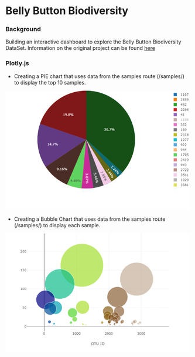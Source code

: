 # Belly Button Biodiversity

### Background
Building an interactive dashboard to explore the Belly Button Biodiversity DataSet. Information on the original project can be found [here](http://robdunnlab.com/projects/belly-button-biodiversity/)                                        
                                              
### Plotly.js

- Creating a PIE chart that uses data from the samples route (/samples/<sample>) to display the top 10 samples.
  
                                                                                                              
                       
![Test](https://github.com/mserobabina/plotly-challenge/blob/master/Belly_Button_Diversity/newplot.png)                                    
- Creating a Bubble Chart that uses data from the samples route (/samples/<sample>) to display each sample.        
                       
![Test](https://github.com/mserobabina/plotly-challenge/blob/master/Belly_Button_Diversity/newplot%20(1).png)            
